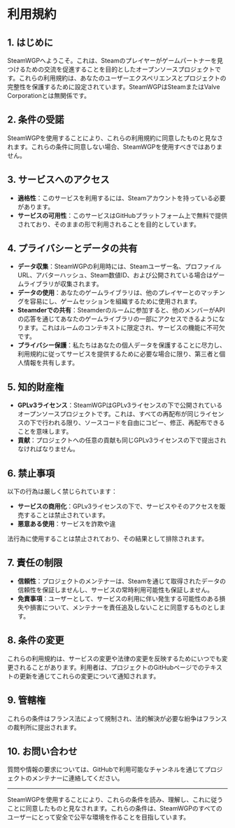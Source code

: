 # 利用規約

## 1. はじめに

SteamWGPへようこそ。これは、Steamのプレイヤーがゲームパートナーを見つけるための交流を促進することを目的としたオープンソースプロジェクトです。これらの利用規約は、あなたのユーザーエクスペリエンスとプロジェクトの完整性を保護するために設定されています。SteamWGPはSteamまたはValve Corporationとは無関係です。

## 2. 条件の受諾

SteamWGPを使用することにより、これらの利用規約に同意したものと見なされます。これらの条件に同意しない場合、SteamWGPを使用すべきではありません。

## 3. サービスへのアクセス

- **適格性**：このサービスを利用するには、Steamアカウントを持っている必要があります。
- **サービスの可用性**：このサービスはGitHubプラットフォーム上で無料で提供されており、そのままの形で利用されることを目的としています。

## 4. プライバシーとデータの共有

- **データ収集**：SteamWGPの利用時には、Steamユーザー名、プロファイルURL、アバターハッシュ、Steam数値ID、および公開されている場合はゲームライブラリが収集されます。
- **データの使用**：あなたのゲームライブラリは、他のプレイヤーとのマッチングを容易にし、ゲームセッションを組織するために使用されます。
- **Steamderでの共有**：Steamderのルームに参加すると、他のメンバーがAPIの応答を通じてあなたのゲームライブラリの一部にアクセスできるようになります。これはルームのコンテキストに限定され、サービスの機能に不可欠です。
- **プライバシー保護**：私たちはあなたの個人データを保護することに尽力し、利用規約に従ってサービスを提供するために必要な場合に限り、第三者と個人情報を共有します。

## 5. 知的財産権

- **GPLv3ライセンス**：SteamWGPはGPLv3ライセンスの下で公開されているオープンソースプロジェクトです。これは、すべての再配布が同じライセンスの下で行われる限り、ソースコードを自由にコピー、修正、再配布できることを意味します。
- **貢献**：プロジェクトへの任意の貢献も同じGPLv3ライセンスの下で提出されなければなりません。

## 6. 禁止事項

以下の行為は厳しく禁じられています：

- **サービスの商用化**：GPLv3ライセンスの下で、サービスやそのアクセスを販売することは禁止されています。
- **悪意ある使用**：サービスを詐欺や違

法行為に使用することは禁止されており、その結果として排除されます。

## 7. 責任の制限

- **信頼性**：プロジェクトのメンテナーは、Steamを通じて取得されたデータの信頼性を保証しませんし、サービスの常時利用可能性も保証しません。
- **免責事項**：ユーザーとして、サービスの利用に伴い発生する可能性のある損失や損害について、メンテナーを責任追及しないことに同意するものとします。

## 8. 条件の変更

これらの利用規約は、サービスの変更や法律の変更を反映するためにいつでも変更されることがあります。利用者は、プロジェクトのGitHubページでのテキストの更新を通じてこれらの変更について通知されます。

## 9. 管轄権

これらの条件はフランス法によって規制され、法的解決が必要な紛争はフランスの裁判所に提出されます。

## 10. お問い合わせ

質問や情報の要求については、GitHubで利用可能なチャンネルを通じてプロジェクトのメンテナーに連絡してください。

---

SteamWGPを使用することにより、これらの条件を読み、理解し、これに従うことに同意したものと見なされます。これらの条件は、SteamWGPのすべてのユーザーにとって安全で公平な環境を作ることを目指しています。
